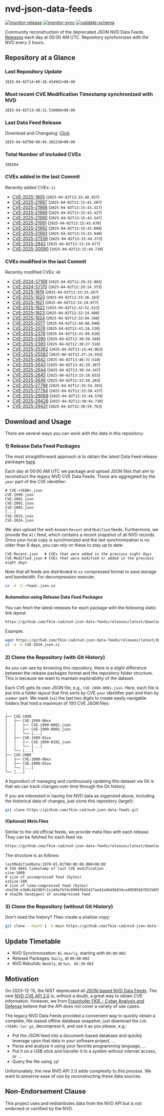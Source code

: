 # nvd-json-data-feeds

[![monitor-release](https://github.com/fkie-cad/nvd-json-data-feeds/actions/workflows/monitor_release.yml/badge.svg)](https://github.com/fkie-cad/nvd-json-data-feeds/actions/workflows/monitor_release.yml)
[![monitor-sync](https://github.com/fkie-cad/nvd-json-data-feeds/actions/workflows/monitor_sync.yml/badge.svg)](https://github.com/fkie-cad/nvd-json-data-feeds/actions/workflows/monitor_sync.yml)
[![validate-schema](https://github.com/fkie-cad/nvd-json-data-feeds/actions/workflows/validate_schema.yml/badge.svg)](https://github.com/fkie-cad/nvd-json-data-feeds/actions/workflows/validate_schema.yml)

Community reconstruction of the deprecated JSON NVD Data Feeds.
[Releases](https://github.com/fkie-cad/nvd-json-data-feeds/releases/latest) each day at 00:00 AM UTC.
Repository synchronizes with the NVD every 2 hours.

## Repository at a Glance

### Last Repository Update

```plain
2025-04-02T14:00:20.434942+00:00
```

### Most recent CVE Modification Timestamp synchronized with NVD

```plain
2025-04-02T13:48:31.510000+00:00
```

### Last Data Feed Release

Download and Changelog: [Click](https://github.com/fkie-cad/nvd-json-data-feeds/releases/latest)

```plain
2025-04-02T00:00:04.382238+00:00
```

### Total Number of included CVEs

```plain
288204
```

### CVEs added in the last Commit

Recently added CVEs: `11`

- [CVE-2025-1805](CVE-2025/CVE-2025-18xx/CVE-2025-1805.json) (`2025-04-02T13:15:40.927`)
- [CVE-2025-21987](CVE-2025/CVE-2025-219xx/CVE-2025-21987.json) (`2025-04-02T13:15:43.207`)
- [CVE-2025-21988](CVE-2025/CVE-2025-219xx/CVE-2025-21988.json) (`2025-04-02T13:15:43.317`)
- [CVE-2025-21989](CVE-2025/CVE-2025-219xx/CVE-2025-21989.json) (`2025-04-02T13:15:43.427`)
- [CVE-2025-21990](CVE-2025/CVE-2025-219xx/CVE-2025-21990.json) (`2025-04-02T13:15:43.547`)
- [CVE-2025-21991](CVE-2025/CVE-2025-219xx/CVE-2025-21991.json) (`2025-04-02T13:15:43.670`)
- [CVE-2025-21992](CVE-2025/CVE-2025-219xx/CVE-2025-21992.json) (`2025-04-02T13:15:43.800`)
- [CVE-2025-21993](CVE-2025/CVE-2025-219xx/CVE-2025-21993.json) (`2025-04-02T13:15:43.940`)
- [CVE-2025-27556](CVE-2025/CVE-2025-275xx/CVE-2025-27556.json) (`2025-04-02T13:15:44.373`)
- [CVE-2025-2842](CVE-2025/CVE-2025-28xx/CVE-2025-2842.json) (`2025-04-02T12:15:14.677`)
- [CVE-2025-30090](CVE-2025/CVE-2025-300xx/CVE-2025-30090.json) (`2025-04-02T13:15:44.730`)


### CVEs modified in the last Commit

Recently modified CVEs: `48`

- [CVE-2024-57169](CVE-2024/CVE-2024-571xx/CVE-2024-57169.json) (`2025-04-02T12:29:33.903`)
- [CVE-2024-57170](CVE-2024/CVE-2024-571xx/CVE-2024-57170.json) (`2025-04-02T12:29:14.373`)
- [CVE-2025-1619](CVE-2025/CVE-2025-16xx/CVE-2025-1619.json) (`2025-04-02T12:33:33.267`)
- [CVE-2025-1620](CVE-2025/CVE-2025-16xx/CVE-2025-1620.json) (`2025-04-02T12:33:26.183`)
- [CVE-2025-1621](CVE-2025/CVE-2025-16xx/CVE-2025-1621.json) (`2025-04-02T12:33:10.077`)
- [CVE-2025-1622](CVE-2025/CVE-2025-16xx/CVE-2025-1622.json) (`2025-04-02T12:32:52.523`)
- [CVE-2025-1623](CVE-2025/CVE-2025-16xx/CVE-2025-1623.json) (`2025-04-02T12:32:24.480`)
- [CVE-2025-1624](CVE-2025/CVE-2025-16xx/CVE-2025-1624.json) (`2025-04-02T12:32:04.340`)
- [CVE-2025-2077](CVE-2025/CVE-2025-20xx/CVE-2025-2077.json) (`2025-04-02T12:44:08.040`)
- [CVE-2025-2078](CVE-2025/CVE-2025-20xx/CVE-2025-2078.json) (`2025-04-02T12:43:28.130`)
- [CVE-2025-2378](CVE-2025/CVE-2025-23xx/CVE-2025-2378.json) (`2025-04-02T12:31:09.610`)
- [CVE-2025-2390](CVE-2025/CVE-2025-23xx/CVE-2025-2390.json) (`2025-04-02T12:30:50.560`)
- [CVE-2025-2393](CVE-2025/CVE-2025-23xx/CVE-2025-2393.json) (`2025-04-02T12:30:27.510`)
- [CVE-2025-25362](CVE-2025/CVE-2025-253xx/CVE-2025-25362.json) (`2025-04-02T13:15:44.063`)
- [CVE-2025-25582](CVE-2025/CVE-2025-255xx/CVE-2025-25582.json) (`2025-04-02T12:27:19.593`)
- [CVE-2025-2642](CVE-2025/CVE-2025-26xx/CVE-2025-2642.json) (`2025-04-02T13:48:31.510`)
- [CVE-2025-2643](CVE-2025/CVE-2025-26xx/CVE-2025-2643.json) (`2025-04-02T13:42:29.387`)
- [CVE-2025-2644](CVE-2025/CVE-2025-26xx/CVE-2025-2644.json) (`2025-04-02T13:30:34.347`)
- [CVE-2025-2645](CVE-2025/CVE-2025-26xx/CVE-2025-2645.json) (`2025-04-02T13:15:10.653`)
- [CVE-2025-2646](CVE-2025/CVE-2025-26xx/CVE-2025-2646.json) (`2025-04-02T12:32:58.283`)
- [CVE-2025-27788](CVE-2025/CVE-2025-277xx/CVE-2025-27788.json) (`2025-04-02T12:35:54.383`)
- [CVE-2025-27794](CVE-2025/CVE-2025-277xx/CVE-2025-27794.json) (`2025-04-02T12:33:56.437`)
- [CVE-2025-29069](CVE-2025/CVE-2025-290xx/CVE-2025-29069.json) (`2025-04-02T13:15:44.570`)
- [CVE-2025-29426](CVE-2025/CVE-2025-294xx/CVE-2025-29426.json) (`2025-04-02T12:30:44.730`)
- [CVE-2025-29431](CVE-2025/CVE-2025-294xx/CVE-2025-29431.json) (`2025-04-02T12:30:59.763`)


## Download and Usage

There are several ways you can work with the data in this repository:

### 1) Release Data Feed Packages

The most straightforward approach is to obtain the latest Data Feed release packages [here](https://github.com/fkie-cad/nvd-json-data-feeds/releases/latest).

Each day at 00:00 AM UTC we package and upload JSON files that aim to reconstruct the legacy NVD CVE Data Feeds.
Those are aggregated by the `year` part of the CVE identifier:

```
# CVE-<YEAR>.json
CVE-1999.json
CVE-2001.json
CVE-2002.json
CVE-2003.json
[...]
CVE-2023.json
CVE-2024.json
```

We also upload the well-known `Recent` and `Modified` feeds.
Furthermore, we provide the `All` feed, which contains a recent snapshot of all NVD records.
Once your local copy is synchronized and the last synchronization is no older than 8 days, you can rely on these to stay up to date:

```plain
CVE-Recent.json   # CVEs that were added in the previous eight days
CVE-Modified.json # CVEs that were modified or added in the previous eight days
```

Note that all feeds are distributed in `xz`-compressed format to save storage and bandwidth.
For decompression execute:

```sh
xz -d -k <feed>.json.xz
```

#### Automation using Release Data Feed Packages

You can fetch the latest releases for each package with the following static link layout:

```sh
https://github.com/fkie-cad/nvd-json-data-feeds/releases/latest/download/CVE-<YEAR>.json.xz
```

Example:

```sh
wget https://github.com/fkie-cad/nvd-json-data-feeds/releases/latest/download/CVE-2024.json.xz
xz -d -k CVE-2024.json.xz
```

### 2) Clone the Repository (with Git History)

As you can see by browsing this repository, there is a slight difference between the release packages format and the repository folder structure.
This is because we want to maintain explorability of the dataset.

Each CVE gets its own JSON file, e.g., `CVE-1999-0001.json`.
Here, each file is put into a folder layout that first sorts by CVE `year` identifier part and then by `number` part.
We mask (`xx`) the last two digits to create easily navigable folders that hold a maximum of 100 CVE JSON files:

```plain
.
├── CVE-1999
│   ├── CVE-1999-00xx
│   │   ├── CVE-1999-0001.json
│   │   ├── CVE-1999-0002.json
│   │   └── [...]
│   ├── CVE-1999-01xx
│   │   ├── CVE-1999-0101.json
│   │   └── [...]
│   └── [...]
├── CVE-2000
│   ├── CVE-2000-00xx
│   ├── CVE-2000-01xx
│   └── [...]
└── [...]
```

A byproduct of managing and continuously updating this dataset via Git is that we can track changes over time through the Git history.

If you are interested in having the NVD data as organized above, including the historical data of changes, just clone this repository (large!):

```sh
git clone https://github.com/fkie-cad/nvd-json-data-feeds.git
```

#### (Optional) Meta Files

Similar to the old official feeds, we provide meta files with each release. They can be fetched for each feed via:

```sh
https://github.com/fkie-cad/nvd-json-data-feeds/releases/latest/download/CVE-<YEAR>.meta
```

The structure is as follows:

```plain
lastModifiedDate:1970-01-01T00:00:00.000+00:00                          # ISO 8601 timestamp of last CVE modification
size:1000                                                               # size of uncompressed feed (bytes)
xzSize:100                                                              # size of lzma-compressed feed (bytes)
sha256:e3b0c44298fc1c149afbf4c8996fb92427ae41e4649b934ca495991b7852b855 # sha256 hexdigest of uncompressed feed
```

### 3) Clone the Repository (without Git History)

Don't need the history? Then create a shallow copy:

```sh
git clone --depth 1 -b main https://github.com/fkie-cad/nvd-json-data-feeds.git
```


## Update Timetable

* NVD Synchronization: `Bi-Hourly`, starting with `00:00:00Z`
* Release Packages: `Daily`, at `00:00:00Z`
* NVD Rebuilds: `Weekly`, at `Sun, 02:30:00Z`


## Motivation

On 2023-12-15, the NIST deprecated all [JSON-based NVD Data Feeds](https://nvd.nist.gov/vuln/data-feeds#divRetirementBanner-1).
The new [NVD CVE API 2.0](https://nvd.nist.gov/developers/vulnerabilities) is, without a doubt, a great way to obtain CVE information.
However, we from [Fraunhofer FKIE - Cyber Analysis and Defense](https://www.fkie.fraunhofer.de/en/departments/cad.html) believe that the API does not cover a variety of use cases.

The legacy NVD Data Feeds provided a convenient way to quickly obtain a complete, file-based offline database snapshot; just download the `CVE-<YEAR>.tar.gz`, decompress it, and use it as you please, e.g.:

- Put the JSON feed into a document-based database and quickly leverage upon that data in your software project, ...
- Parse and analyze it using your favorite programming language, ...
- Put it on a USB stick and transfer it to a system without internet access, or ...
- Query the file using `jq`!

Unfortunately, the new NVD API 2.0 adds complexity to this process.
We want to preserve ease of use by reconstructing these data sources.

## Non-Endorsement Clause

This project uses and redistributes data from the NVD API but is not endorsed or certified by the NVD.